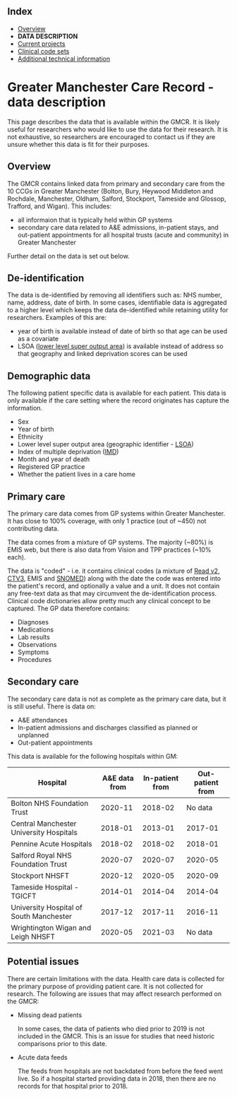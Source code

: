 ## Index

- [Overview](../README.md)
- **DATA DESCRIPTION**
- [Current projects](current-projects.md)
- [Clinical code sets](clinical-code-sets.md)
- [Additional technical information](additional-technical-information.md)

# Greater Manchester Care Record - data description

This page describes the data that is available within the GMCR. It is likely useful for researchers who would like to use the data for their research. It is not exhaustive, so researchers are encouraged to contact us if they are unsure whether this data is fit for their purposes.

## Overview

The GMCR contains linked data from primary and secondary care from the 10 CCGs in Greater Manchester (Bolton, Bury, Heywood Middleton and Rochdale, Manchester, Oldham, Salford, Stockport, Tameside and Glossop, Trafford, and Wigan). This includes:

- all informaion that is typically held within GP systems
- secondary care data related to A&E admissions, in-patient stays, and out-patient appointments for all hospital trusts (acute and community) in Greater Manchester

Further detail on the data is set out below.

## De-identification

The data is de-identified by removing all identifiers such as: NHS number, name, address, date of birth. In some cases, identifiable data is aggregated to a higher level which keeps the data de-identified while retaining utility for researchers. Examples of this are:

- year of birth is available instead of date of birth so that age can be used as a covariate
- LSOA ([lower level super output area](https://datadictionary.nhs.uk/nhs_business_definitions/lower_layer_super_output_area.html)) is available instead of address so that geography and linked deprivation scores can be used

## Demographic data

The following patient specific data is available for each patient. This data is only available if the care setting where the record originates has capture the information.

- Sex
- Year of birth
- Ethnicity
- Lower level super output area (geographic identifier - [LSOA](https://datadictionary.nhs.uk/nhs_business_definitions/lower_layer_super_output_area.html))
- Index of multiple deprivation ([IMD](https://www.gov.uk/government/collections/english-indices-of-deprivation))
- Month and year of death
- Registered GP practice
- Whether the patient lives in a care home

## Primary care

The primary care data comes from GP systems within Greater Manchester. It has close to 100% coverage, with only 1 practice (out of ~450) not contributing data.

The data comes from a mixture of GP systems. The majority (~80%) is EMIS web, but there is also data from Vision and TPP practices (~10% each).

The data is "coded" - i.e. it contains clinical codes (a mixture of [Read v2, CTV3](https://digital.nhs.uk/services/terminology-and-classifications/read-codes), EMIS and [SNOMED](https://termbrowser.nhs.uk/)) along with the date the code was entered into the patient's record, and optionally a value and a unit. It does not contain any free-text data as that may circumvent the de-identification process. Clinical code dictionaries allow pretty much any clinical concept to be captured. The GP data therefore contains:

- Diagnoses
- Medications
- Lab results
- Observations
- Symptoms
- Procedures

## Secondary care

The secondary care data is not as complete as the primary care data, but it is still useful. There is data on:

- A&E attendances
- In-patient admissions and discharges classified as planned or unplanned
- Out-patient appointments

This data is available for the following hospitals within GM:

| Hospital                                | A&E data from | In-patient from | Out-patient from |
| --------------------------------------- | ------------- | --------------- | ---------------- |
| Bolton NHS Foundation Trust             | 2020-11       | 2018-02         | No data          |
| Central Manchester University Hospitals | 2018-01       | 2013-01         | 2017-01          |
| Pennine Acute Hospitals                 | 2018-02       | 2018-02         | 2018-01          |
| Salford Royal NHS Foundation Trust      | 2020-07       | 2020-07         | 2020-05          |
| Stockport NHSFT                         | 2020-12       | 2020-05         | 2020-09          |
| Tameside Hospital - TGICFT              | 2014-01       | 2014-04         | 2014-04          |
| University Hospital of South Manchester | 2017-12       | 2017-11         | 2016-11          |
| Wrightington Wigan and Leigh NHSFT      | 2020-05       | 2021-03         | No data          |

## Potential issues

There are certain limitations with the data. Health care data is collected for the primary purpose of providing patient care. It is not collected for research. The following are issues that may affect research performed on the GMCR:

- Missing dead patients

  In some cases, the data of patients who died prior to 2019 is not included in the GMCR. This is an issue for studies that need historic comparisons prior to this date.

- Acute data feeds

  The feeds from hospitals are not backdated from before the feed went live. So if a hospital started providing data in 2018, then there are no records for that hospital prior to 2018.
